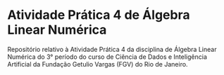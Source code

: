 # Atividade Prática 4 de Álgebra Linear Numérica

Repositório relativo à Atividade Prática 4 da disciplina de Álgebra Linear Numérica do 3° período do curso de Ciência de Dados e Inteligência Artificial da Fundação Getulio Vargas (FGV) do Rio de Janeiro.

